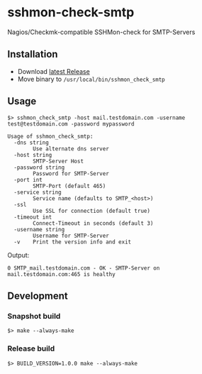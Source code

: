 # sshmon-check-smtp
Nagios/Checkmk-compatible SSHMon-check for SMTP-Servers

## Installation
* Download [latest Release](https://github.com/indece-official/sshmon-check-smtp/releases/latest)
* Move binary to `/usr/local/bin/sshmon_check_smtp`


## Usage
```
$> sshmon_check_smtp -host mail.testdomain.com -username test@testdomain.com -password mypassword
```

```
Usage of sshmon_check_smtp:
  -dns string
        Use alternate dns server
  -host string
        SMTP-Server Host
  -password string
        Password for SMTP-Server
  -port int
        SMTP-Port (default 465)
  -service string
        Service name (defaults to SMTP_<host>)
  -ssl
        Use SSL for connection (default true)
  -timeout int
        Connect-Timeout in seconds (default 3)
  -username string
        Username for SMTP-Server
  -v    Print the version info and exit
```

Output:
```
0 SMTP_mail.testdomain.com - OK - SMTP-Server on mail.testdomain.com:465 is healthy
```

## Development
### Snapshot build

```
$> make --always-make
```

### Release build

```
$> BUILD_VERSION=1.0.0 make --always-make
```